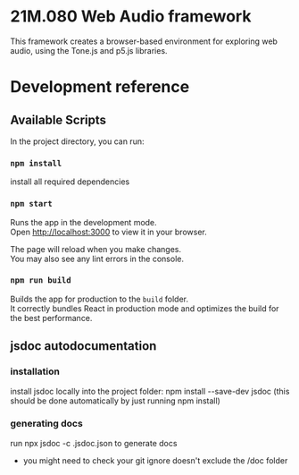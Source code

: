 # 21M.080 Web Audio framework

This framework creates a browser-based environment for exploring web audio, using the Tone.js and p5.js libraries.

# Development reference

## Available Scripts

In the project directory, you can run:

### `npm install`

install all required dependencies

### `npm start`

Runs the app in the development mode.\
Open [http://localhost:3000](http://localhost:3000) to view it in your browser.

The page will reload when you make changes.\
You may also see any lint errors in the console.

### `npm run build`

Builds the app for production to the `build` folder.\
It correctly bundles React in production mode and optimizes the build for the best performance.

## jsdoc autodocumentation

### installation
install jsdoc locally into the project folder:
npm install --save-dev jsdoc
(this should be done automatically by just running npm install)

### generating docs
run npx jsdoc -c .jsdoc.json to generate docs
* you might need to check your git ignore doesn't exclude the /doc folder



